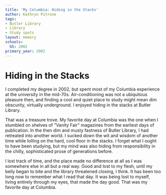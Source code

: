 ```yaml
---
title: 'My Columbia: Hiding in the Stacks'
author: Kathryn Pitrone
tags:
- Butler Library
- Library
- Study spots
layout: memory
schools:
  GS: 2002
primary_year: 2002
---
```

# Hiding in the Stacks

I completed my degree in 2002, but spent most of my Columbia experience at the university in the mid-70s.  Air-conditioning was not a ubiquitous pleasure then, and finding a cool and quiet place to study might mean dim obscurity, virtually underground.  I enjoyed hiding in the stacks at Butler Library.

That was a treasure trove.  My favorite day at Columbia was the one when I stumbled on shelves of "Vanity Fair" magazines from the earliest days of publication.  In the then dim and musty fastness of Butler Library, I had retreated into another world.   I sucked down the wit and wisdom of another time while lolling on the hard, cool floor in the stacks.  I forget what I ought to have been studying, but my mind was also hiding from responsibility in the chilly, sophisticated prose of generations before.

I lost track of time, and the place made no difference at all as I was somewhere else in all but a real way.   Good and lost to my flesh, until my belly began to bite and the library threatened closing, I think.   It has been too long now to remember what I read that day.  It was being lost to myself, living entirely through my eyes, that made the day good.  That was my favorite day at Columbia.
